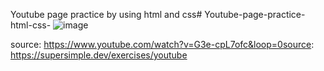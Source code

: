 Youtube page practice by using html and css# Youtube-page-practice-html-css-
![image](https://user-images.githubusercontent.com/78866239/204331460-cebec1ad-26a0-42d4-87b0-be3fbb108e5f.png)


source:
https://www.youtube.com/watch?v=G3e-cpL7ofc&loop=0source:
https://supersimple.dev/exercises/youtube
